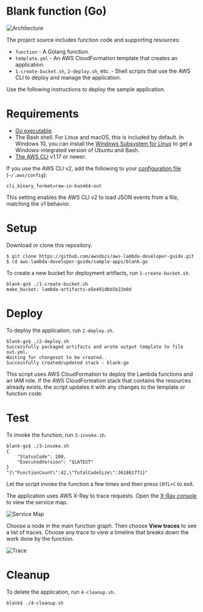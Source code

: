 # Blank function (Go)

![Architecture](/sample-apps/blank-go/images/sample-blank-go.png)

The project source includes function code and supporting resources:

- `function` - A Golang function.
- `template.yml` - An AWS CloudFormation template that creates an application.
- `1-create-bucket.sh`, `2-deploy.sh`, etc. - Shell scripts that use the AWS CLI to deploy and manage the application.

Use the following instructions to deploy the sample application.

# Requirements
- [Go executable](https://golang.org/dl/).
- The Bash shell. For Linux and macOS, this is included by default. In Windows 10, you can install the [Windows Subsystem for Linux](https://docs.microsoft.com/en-us/windows/wsl/install-win10) to get a Windows-integrated version of Ubuntu and Bash.
- [The AWS CLI](https://docs.aws.amazon.com/cli/latest/userguide/cli-chap-install.html) v1.17 or newer.

If you use the AWS CLI v2, add the following to your [configuration file](https://docs.aws.amazon.com/cli/latest/userguide/cli-configure-files.html) (`~/.aws/config`):

```
cli_binary_format=raw-in-base64-out
```

This setting enables the AWS CLI v2 to load JSON events from a file, matching the v1 behavior.

# Setup
Download or clone this repository.

    $ git clone https://github.com/awsdocs/aws-lambda-developer-guide.git
    $ cd aws-lambda-developer-guide/sample-apps/blank-go

To create a new bucket for deployment artifacts, run `1-create-bucket.sh`.

    blank-go$ ./1-create-bucket.sh
    make_bucket: lambda-artifacts-a5e491dbb5b22e0d

# Deploy

To deploy the application, run `2-deploy.sh`.

    blank-go$ ./2-deploy.sh
    Successfully packaged artifacts and wrote output template to file out.yml.
    Waiting for changeset to be created..
    Successfully created/updated stack - blank-go

This script uses AWS CloudFormation to deploy the Lambda functions and an IAM role. If the AWS CloudFormation stack that contains the resources already exists, the script updates it with any changes to the template or function code.

# Test
To invoke the function, run `3-invoke.sh`.

    blank-go$ ./3-invoke.sh
    {
        "StatusCode": 200,
        "ExecutedVersion": "$LATEST"
    }
    "{\"FunctionCount\":42,\"TotalCodeSize\":361861771}"

Let the script invoke the function a few times and then press `CRTL+C` to exit.

The application uses AWS X-Ray to trace requests. Open the [X-Ray console](https://console.aws.amazon.com/xray/home#/service-map) to view the service map.

![Service Map](/sample-apps/blank-go/images/blank-go-servicemap.png)

Choose a node in the main function graph. Then choose **View traces** to see a list of traces. Choose any trace to view a timeline that breaks down the work done by the function.

![Trace](/sample-apps/blank-go/images/blank-go-trace.png)

# Cleanup
To delete the application, run `4-cleanup.sh`.

    blank$ ./4-cleanup.sh
